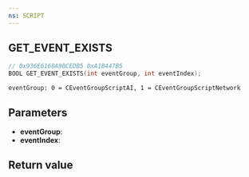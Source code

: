 ```yaml
---
ns: SCRIPT
---
```

## GET_EVENT_EXISTS

```c
// 0x936E6168A9BCEDB5 0xA1B447B5
BOOL GET_EVENT_EXISTS(int eventGroup, int eventIndex);
```

```
eventGroup: 0 = CEventGroupScriptAI, 1 = CEventGroupScriptNetwork  
```

## Parameters
* **eventGroup**: 
* **eventIndex**: 

## Return value
